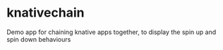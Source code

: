 # knativechain
Demo app for chaining knative apps together, to display the spin up and spin down behaviours
